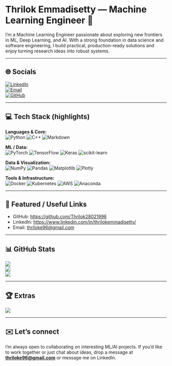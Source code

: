 # Thrilok Emmadisetty — Machine Learning Engineer 💫

I’m a Machine Learning Engineer passionate about exploring new frontiers in ML, Deep Learning, and AI. With a strong foundation in data science and software engineering, I build practical, production-ready solutions and enjoy turning research ideas into robust systems.

---

## 🌐 Socials
[![LinkedIn](https://img.shields.io/badge/LinkedIn-%230077B5.svg?logo=linkedin&logoColor=white&style=flat-square)](https://www.linkedin.com/in/thrilokemmadisetty/)  
[![Email](https://img.shields.io/badge/Email-D14836?logo=gmail&logoColor=white&style=flat-square)](mailto:thriloke96@gmail.com)  
[![GitHub](https://img.shields.io/badge/GitHub-%23121011.svg?logo=github&logoColor=white&style=flat-square)](https://github.com/Thrilok28021996)

---

## 💻 Tech Stack (highlights)
**Languages & Core:**  
![Python](https://img.shields.io/badge/python-3670A0?style=for-the-badge&logo=python&logoColor=ffdd54) ![C++](https://img.shields.io/badge/c++-%2300599C.svg?style=for-the-badge&logo=c%2B%2B&logoColor=white) ![Markdown](https://img.shields.io/badge/markdown-%23000000.svg?style=for-the-badge&logo=markdown&logoColor=white)

**ML / Data:**  
![PyTorch](https://img.shields.io/badge/PyTorch-%23EE4C2C.svg?style=for-the-badge&logo=pytorch&logoColor=white) ![TensorFlow](https://img.shields.io/badge/TensorFlow-%23FF6F00.svg?style=for-the-badge&logo=tensorflow&logoColor=white) ![Keras](https://img.shields.io/badge/Keras-%23D00000.svg?style=for-the-badge&logo=keras&logoColor=white) ![scikit-learn](https://img.shields.io/badge/scikit--learn-%23F7931E.svg?style=for-the-badge&logo=scikit-learn&logoColor=white)

**Data & Visualization:**  
![NumPy](https://img.shields.io/badge/numpy-%23013243.svg?style=for-the-badge&logo=numpy&logoColor=white) ![Pandas](https://img.shields.io/badge/pandas-%23150458.svg?style=for-the-badge&logo=pandas&logoColor=white) ![Matplotlib](https://img.shields.io/badge/Matplotlib-%23ffffff.svg?style=for-the-badge&logo=matplotlib&logoColor=black) ![Plotly](https://img.shields.io/badge/Plotly-%233F4F75.svg?style=for-the-badge&logo=plotly&logoColor=white)

**Tools & Infrastructure:**  
![Docker](https://img.shields.io/badge/docker-%230db7ed.svg?style=for-the-badge&logo=docker&logoColor=white) ![Kubernetes](https://img.shields.io/badge/kubernetes-%23326ce5.svg?style=for-the-badge&logo=kubernetes&logoColor=white) ![AWS](https://img.shields.io/badge/AWS-%23FF9900.svg?style=for-the-badge&logo=amazon-aws&logoColor=white) ![Anaconda](https://img.shields.io/badge/Anaconda-%2344A833.svg?style=for-the-badge&logo=anaconda&logoColor=white)

---

## 📂 Featured / Useful Links
- GitHub: https://github.com/Thrilok28021996  
- LinkedIn: https://www.linkedin.com/in/thrilokemmadisetty/  
- Email: thriloke96@gmail.com

---

## 📊 GitHub Stats
![](https://github-readme-stats.vercel.app/api?username=Thrilok28021996&theme=dark&hide_border=false&include_all_commits=true&count_private=true)  
![](https://nirzak-streak-stats.vercel.app/?user=Thrilok28021996&theme=dark&hide_border=false)  
![](https://github-readme-stats.vercel.app/api/top-langs/?username=Thrilok28021996&theme=dark&hide_border=false&layout=compact)

---

## 🏆 Extras
![](https://github-profile-trophy.vercel.app/?username=Thrilok28021996&theme=radical&no-frame=false&no-bg=true&margin-w=4)

---

## ✉️ Let’s connect
I’m always open to collaborating on interesting ML/AI projects. If you’d like to work together or just chat about ideas, drop a message at **thriloke96@gmail.com** or message me on LinkedIn.
